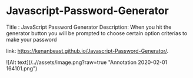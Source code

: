 # Javascript-Password-Generator
Title : JavaScript Password Generator
Description: When you hit the generator button you will be prompted to choose certain option criterias to make your password

link:  https://kenanbeast.github.io/Javascript-Password-Generator/.

![Alt text](/../<branch master>/assets/image.png?raw=true "Annotation 2020-02-01 164101.png")